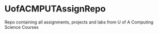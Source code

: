 # UofACMPUTAssignRepo
Repo containing all assignments, projects and labs from U of A Computing Science Courses
